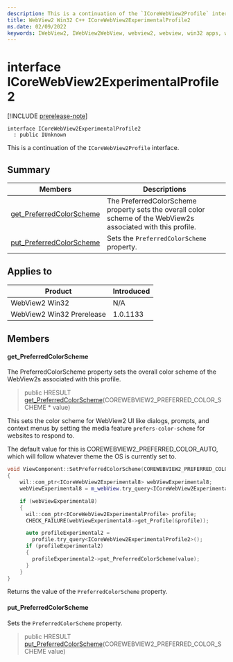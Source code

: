 ```yaml
---
description: This is a continuation of the `ICoreWebView2Profile` interface.
title: WebView2 Win32 C++ ICoreWebView2ExperimentalProfile2
ms.date: 02/09/2022
keywords: IWebView2, IWebView2WebView, webview2, webview, win32 apps, win32, edge, ICoreWebView2, ICoreWebView2Controller, browser control, edge html, ICoreWebView2ExperimentalProfile2
---
```


# interface ICoreWebView2ExperimentalProfile2

[!INCLUDE [prerelease-note](../includes/prerelease-note.md)]

```
interface ICoreWebView2ExperimentalProfile2
  : public IUnknown
```

This is a continuation of the `ICoreWebView2Profile` interface.

## Summary

 Members                        | Descriptions
--------------------------------|---------------------------------------------
[get_PreferredColorScheme](#get_preferredcolorscheme) | The PreferredColorScheme property sets the overall color scheme of the WebView2s associated with this profile.
[put_PreferredColorScheme](#put_preferredcolorscheme) | Sets the `PreferredColorScheme` property.

## Applies to

Product                         | Introduced
--------------------------------|---------------------------------------------
WebView2 Win32            |    N/A
WebView2 Win32 Prerelease |    1.0.1133

## Members

#### get_PreferredColorScheme

The PreferredColorScheme property sets the overall color scheme of the WebView2s associated with this profile.

> public HRESULT [get_PreferredColorScheme](#get_preferredcolorscheme)(COREWEBVIEW2_PREFERRED_COLOR_SCHEME * value)

This sets the color scheme for WebView2 UI like dialogs, prompts, and context menus by setting the media feature `prefers-color-scheme` for websites to respond to.

The default value for this is COREWEBVIEW2_PREFERRED_COLOR_AUTO, which will follow whatever theme the OS is currently set to.

```cpp
void ViewComponent::SetPreferredColorScheme(COREWEBVIEW2_PREFERRED_COLOR_SCHEME value)
{
    wil::com_ptr<ICoreWebView2Experimental8> webViewExperimental8;
    webViewExperimental8 = m_webView.try_query<ICoreWebView2Experimental8>();

    if (webViewExperimental8)
    {
      wil::com_ptr<ICoreWebView2ExperimentalProfile> profile;
      CHECK_FAILURE(webViewExperimental8->get_Profile(&profile));

      auto profileExperimental2 =
        profile.try_query<ICoreWebView2ExperimentalProfile2>();
      if (profileExperimental2)
      {
        profileExperimental2->put_PreferredColorScheme(value);
      }
    }
}
```
Returns the value of the `PreferredColorScheme` property.

#### put_PreferredColorScheme

Sets the `PreferredColorScheme` property.

> public HRESULT [put_PreferredColorScheme](#put_preferredcolorscheme)(COREWEBVIEW2_PREFERRED_COLOR_SCHEME value)


